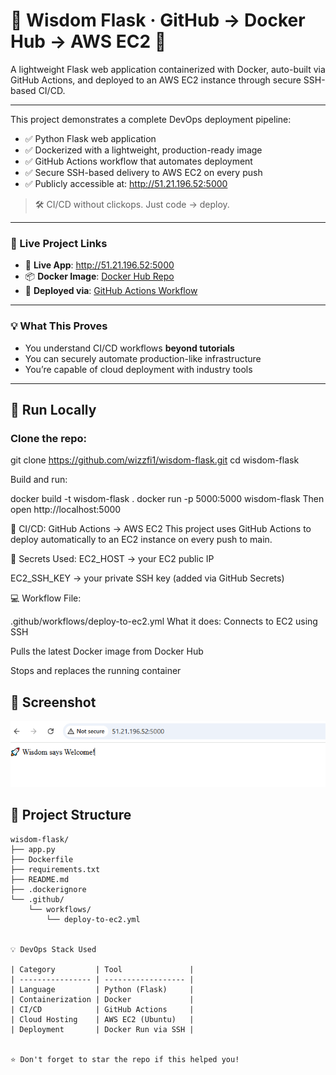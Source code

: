 # 🧠 Wisdom Flask · GitHub → Docker Hub → AWS EC2 🚀

A lightweight Flask web application containerized with Docker, auto-built via GitHub Actions, and deployed to an AWS EC2 instance through secure SSH-based CI/CD.

---

This project demonstrates a complete DevOps deployment pipeline:

- ✅ Python Flask web application
- ✅ Dockerized with a lightweight, production-ready image
- ✅ GitHub Actions workflow that automates deployment
- ✅ Secure SSH-based delivery to AWS EC2 on every push
- ✅ Publicly accessible at: http://51.21.196.52:5000

> 🛠️ CI/CD without clickops. Just code → deploy.

---

### 🔗 Live Project Links

- 🧠 **Live App**: http://51.21.196.52:5000  
- 📦 **Docker Image**: [Docker Hub Repo](https://hub.docker.com/r/<yourdockerhub>/wisdom-flask)  
- 🧰 **Deployed via**: [GitHub Actions Workflow](.github/workflows/deploy-to-ec2.yml)

---

### 💡 What This Proves

- You understand CI/CD workflows **beyond tutorials**
- You can securely automate production-like infrastructure
- You’re capable of cloud deployment with industry tools

---


## 🐳 Run Locally

### Clone the repo:

git clone https://github.com/wizzfi1/wisdom-flask.git
cd wisdom-flask

Build and run:

docker build -t wisdom-flask .
docker run -p 5000:5000 wisdom-flask
Then open http://localhost:5000

🔁 CI/CD: GitHub Actions → AWS EC2
This project uses GitHub Actions to deploy automatically to an EC2 instance on every push to main.

🔐 Secrets Used:
EC2_HOST → your EC2 public IP

EC2_SSH_KEY → your private SSH key (added via GitHub Secrets)

💻 Workflow File:

.github/workflows/deploy-to-ec2.yml
What it does:
Connects to EC2 using SSH

Pulls the latest Docker image from Docker Hub

Stops and replaces the running container


## 📸 Screenshot

![Flask App Screenshot](./screenshot.PNG)


## 🧱 Project Structure

```text
wisdom-flask/
├── app.py
├── Dockerfile
├── requirements.txt
├── README.md
├── .dockerignore
└── .github/
    └── workflows/
        └── deploy-to-ec2.yml


💡 DevOps Stack Used

| Category         | Tool               |
| ---------------- | ------------------ |
| Language         | Python (Flask)     |
| Containerization | Docker             |
| CI/CD            | GitHub Actions     |
| Cloud Hosting    | AWS EC2 (Ubuntu)   |
| Deployment       | Docker Run via SSH |


⭐ Don't forget to star the repo if this helped you!
